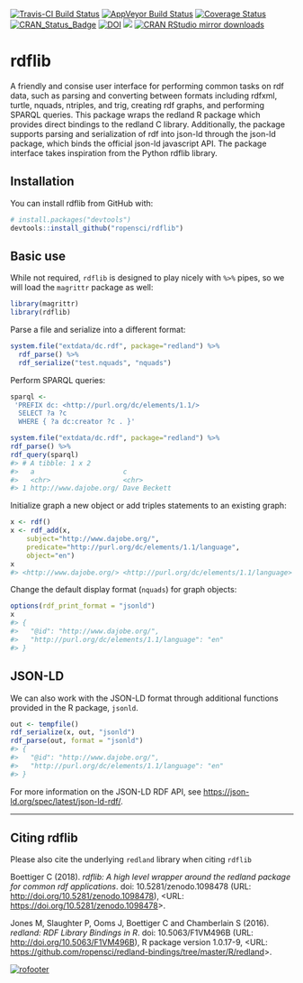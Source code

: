 
[![Travis-CI Build
Status](https://travis-ci.org/ropensci/rdflib.svg?branch=master)](https://travis-ci.org/ropensci/rdflib)
[![AppVeyor Build
Status](https://ci.appveyor.com/api/projects/status/github/cboettig/rdflib?branch=master&svg=true)](https://ci.appveyor.com/project/cboettig/rdflib)
[![Coverage
Status](https://img.shields.io/codecov/c/github/ropensci/rdflib/master.svg)](https://codecov.io/github/ropensci/rdflib?branch=master)
[![CRAN\_Status\_Badge](http://www.r-pkg.org/badges/version/rdflib)](https://cran.r-project.org/package=rdflib)
[![DOI](https://zenodo.org/badge/100521776.svg)](https://zenodo.org/badge/latestdoi/100521776)
[![](http://badges.ropensci.org/169_status.svg)](https://github.com/ropensci/onboarding/issues/169)
[![CRAN RStudio mirror
downloads](http://cranlogs.r-pkg.org/badges/rdflib)](https://CRAN.R-project.org/package=rdflib)

<!-- README.md is generated from README.Rmd. Please edit that file -->

# rdflib

A friendly and consise user interface for performing common tasks on rdf
data, such as parsing and converting between formats including rdfxml,
turtle, nquads, ntriples, and trig, creating rdf graphs, and performing
SPARQL queries. This package wraps the redland R package which provides
direct bindings to the redland C library. Additionally, the package
supports parsing and serialization of rdf into json-ld through the
json-ld package, which binds the official json-ld javascript API. The
package interface takes inspiration from the Python rdflib library.

## Installation

You can install rdflib from GitHub with:

``` r
# install.packages("devtools")
devtools::install_github("ropensci/rdflib")
```

## Basic use

While not required, `rdflib` is designed to play nicely with `%>%`
pipes, so we will load the `magrittr` package as well:

``` r
library(magrittr)
library(rdflib)
```

Parse a file and serialize into a different format:

``` r
system.file("extdata/dc.rdf", package="redland") %>%
  rdf_parse() %>%
  rdf_serialize("test.nquads", "nquads")
```

Perform SPARQL queries:

``` r
sparql <-
 'PREFIX dc: <http://purl.org/dc/elements/1.1/>
  SELECT ?a ?c
  WHERE { ?a dc:creator ?c . }'

system.file("extdata/dc.rdf", package="redland") %>%
rdf_parse() %>%
rdf_query(sparql)
#> # A tibble: 1 x 2
#>   a                      c           
#>   <chr>                  <chr>       
#> 1 http://www.dajobe.org/ Dave Beckett
```

Initialize graph a new object or add triples statements to an existing
graph:

``` r
x <- rdf()
x <- rdf_add(x, 
    subject="http://www.dajobe.org/",
    predicate="http://purl.org/dc/elements/1.1/language",
    object="en")
x
#> <http://www.dajobe.org/> <http://purl.org/dc/elements/1.1/language> "en" .
```

Change the default display format (`nquads`) for graph objects:

``` r
options(rdf_print_format = "jsonld")
x
#> {
#>   "@id": "http://www.dajobe.org/",
#>   "http://purl.org/dc/elements/1.1/language": "en"
#> }
```

## JSON-LD

We can also work with the JSON-LD format through additional functions
provided in the R package, `jsonld`.

``` r
out <- tempfile()
rdf_serialize(x, out, "jsonld")
rdf_parse(out, format = "jsonld")
#> {
#>   "@id": "http://www.dajobe.org/",
#>   "http://purl.org/dc/elements/1.1/language": "en"
#> }
```

For more information on the JSON-LD RDF API, see
<https://json-ld.org/spec/latest/json-ld-rdf/>.

-----

## Citing rdflib

Please also cite the underlying `redland` library when citing `rdflib`

Boettiger C (2018). *rdflib: A high level wrapper around the redland
package for common rdf applications*. doi: 10.5281/zenodo.1098478 (URL:
<http://doi.org/10.5281/zenodo.1098478>), \<URL:
<https://doi.org/10.5281/zenodo.1098478>\>.

Jones M, Slaughter P, Ooms J, Boettiger C and Chamberlain S (2016).
*redland: RDF Library Bindings in R*. doi: 10.5063/F1VM496B (URL:
<http://doi.org/10.5063/F1VM496B>), R package version 1.0.17-9, \<URL:
<https://github.com/ropensci/redland-bindings/tree/master/R/redland>\>.

[![rofooter](http://ropensci.org/public_images/github_footer.png)](http://ropensci.org)
